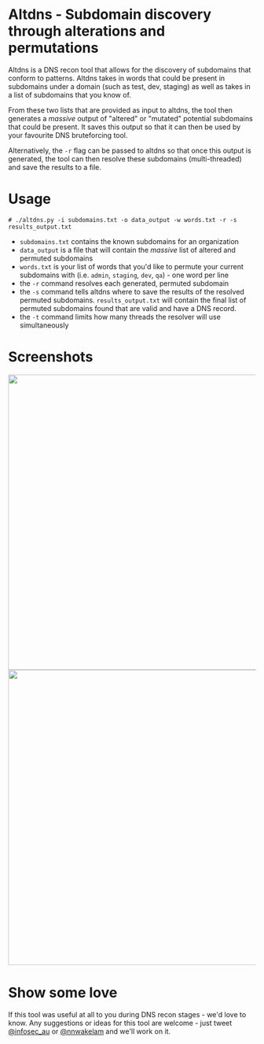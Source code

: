 # Altdns - Subdomain discovery through alterations and permutations

Altdns is a DNS recon tool that allows for the discovery of subdomains that conform to patterns. Altdns takes in words that could be present in subdomains under a domain (such as test, dev, staging) as well as takes in a list of subdomains that you know of.

From these two lists that are provided as input to altdns, the tool then generates a _massive_ output of "altered" or "mutated" potential subdomains that could be present. It saves this output so that it can then be used by your favourite DNS bruteforcing tool.

Alternatively, the `-r` flag can be passed to altdns so that once this output is generated, the tool can then resolve these subdomains (multi-threaded) and save the results to a file.

# Usage

`# ./altdns.py -i subdomains.txt -o data_output -w words.txt -r -s results_output.txt`

- `subdomains.txt` contains the known subdomains for an organization
- `data_output` is a file that will contain the _massive_ list of altered and permuted subdomains
- `words.txt` is your list of words that you'd like to permute your current subdomains with (i.e. `admin`, `staging`, `dev`, `qa`) - one word per line
- the `-r` command resolves each generated, permuted subdomain
- the `-s` command tells altdns where to save the results of the resolved permuted subdomains. `results_output.txt` will contain the final list of permuted subdomains found that are valid and have a DNS record.
- the `-t` command limits how many threads the resolver will use simultaneously

# Screenshots

<img src="https://i.imgur.com/fkfZqkl.png" width="600px"/>

<img src="https://i.imgur.com/Jyfue26.png" width="600px"/>

# Show some love

If this tool was useful at all to you during DNS recon stages - we'd love to know. Any suggestions or ideas for this tool are welcome - just tweet [@infosec_au](https://twitter.com/infosec_au) or [@nnwakelam](https://twitter.com/nnwakelam) and we'll work on it.
